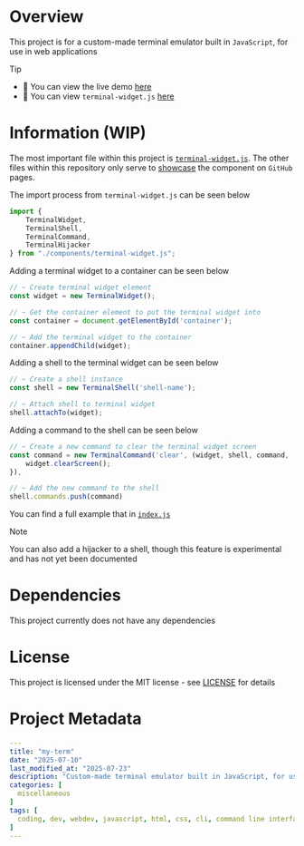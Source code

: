 # Overview
This project is for a custom-made terminal emulator built in `JavaScript`, for use in web applications

> [!TIP]
> - 🚀 You can view the live demo [here](https://scarletti-ben.github.io/my-term)
> - 📁 You can view `terminal-widget.js` [here](./docs/components/terminal-widget.js)

# Information (WIP)
The most important file within this project is [`terminal-widget.js`](./docs/components/terminal-widget.js). The other files within this repository only serve to [showcase](https://scarletti-ben.github.io/my-term) the component on `GitHub` pages.

The import process from `terminal-widget.js` can be seen below
```javascript
import {
    TerminalWidget,
    TerminalShell,
    TerminalCommand,
    TerminalHijacker
} from "./components/terminal-widget.js";
```

Adding a terminal widget to a container can be seen below
```javascript
// ~ Create terminal widget element
const widget = new TerminalWidget();

// ~ Get the container element to put the terminal widget into
const container = document.getElementById('container');

// ~ Add the terminal widget to the container
container.appendChild(widget);
```

Adding a shell to the terminal widget can be seen below
```javascript
// ~ Create a shell instance
const shell = new TerminalShell('shell-name');

// ~ Attach shell to terminal widget
shell.attachTo(widget);
```

Adding a command to the shell can be seen below
```javascript
// ~ Create a new command to clear the terminal widget screen
const command = new TerminalCommand('clear', (widget, shell, command, ...args) => {
    widget.clearScreen();
}),

// ~ Add the new command to the shell
shell.commands.push(command)
```

You can find a full example that in [`index.js`](./docs/index.js)

> [!NOTE]
> You can also add a hijacker to a shell, though this feature is experimental and has not yet been documented

# Dependencies
This project currently does not have any dependencies

# License
This project is licensed under the MIT license - see [LICENSE](LICENSE) for details

# Project Metadata
```yaml
---
title: "my-term"
date: "2025-07-10"
last_modified_at: "2025-07-23"
description: "Custom-made terminal emulator built in JavaScript, for use in web applications"
categories: [
  miscellaneous
]
tags: [
  coding, dev, webdev, javascript, html, css, cli, command line interface, terminal, my-term, myterm, shell
]
---
```